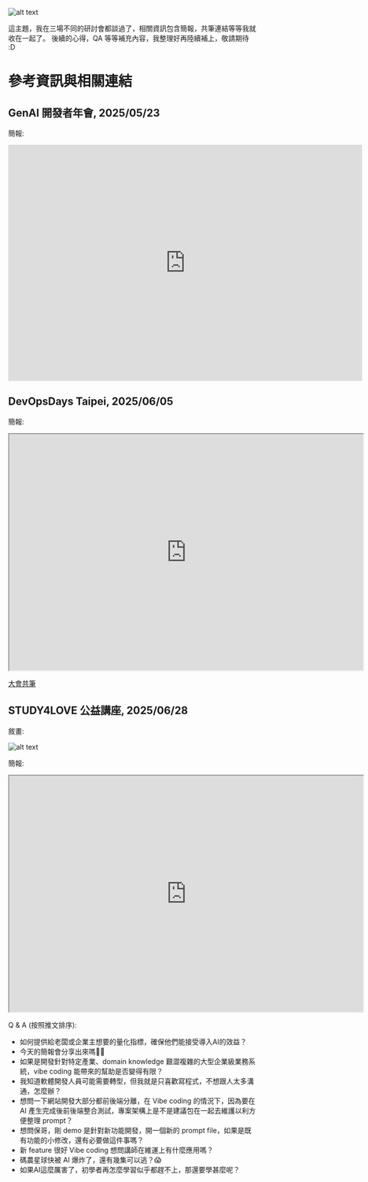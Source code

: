 ![alt text](/images/2025-06-28-from-prompt-to-product/logo.jpg)

這主題，我在三場不同的研討會都談過了，相關資訊包含簡報，共筆連結等等我就收在一起了。
後續的心得，QA 等等補充內容，我整理好再陸續補上，敬請期待 :D


<!--more-->

# 參考資訊與相關連結

## GenAI 開發者年會, 2025/05/23

簡報:
<iframe src="https://docs.google.com/presentation/d/e/2PACX-1vQxOtsS0dDV_q3smJuQP3efhwhNaK_8O6AmYdO1XNZeFRgkiTTH1_NqjVHFyyS7zxOco4hP-NmMQfzi/pubembed?start=false&loop=false&delayms=3000" frameborder="0" width="720" height="480" allowfullscreen="true" mozallowfullscreen="true" webkitallowfullscreen="true"></iframe>



## DevOpsDays Taipei, 2025/06/05

簡報:  
<iframe src="https://docs.google.com/presentation/d/e/2PACX-1vQxjwDVoiFso6bL-Tn5sDXSPDxYlBIKqCXNxiH4jvWgWR6w_L7F56ut0wtnyAg23h6yT0czExPh4hGb/pubembed?start=false&loop=false&delayms=3000" frameborder="1" width="720" height="480" allowfullscreen="true" mozallowfullscreen="true" webkitallowfullscreen="true"></iframe>

[大會共筆](https://hackmd.io/@DevOpsDay/2025/%2FSkkpnJ8zxg)

## STUDY4LOVE 公益講座, 2025/06/28

敘畫:

![alt text](/images/2025-06-28-from-prompt-to-product/logo.jpg)


簡報:

<iframe src="https://docs.google.com/presentation/d/e/2PACX-1vRf4AOPd5FpqUxQeC0aMD6548tv5J24RTwFIbNN4W8O5aLkt-EZmVh7YLugA6wBKejStwcgLzRRbSva/pubembed?start=false&loop=false&delayms=3000" frameborder="1" width="720" height="480" allowfullscreen="true" mozallowfullscreen="true" webkitallowfullscreen="true"></iframe>

Q & A (按照推文排序):
- 如何提供給老闆或企業主想要的量化指標，確保他們能接受導入AI的效益？
- 今天的簡報會分享出來嗎🙇‍♂️
- 如果是開發針對特定產業、domain knowledge 艱澀複雜的大型企業級業務系統，vibe coding 能帶來的幫助是否變得有限？
- 我知道軟體開發人員可能需要轉型，但我就是只喜歡寫程式，不想跟人太多溝通，怎麼辦？
- 想問一下網站開發大部分都前後端分離，在 Vibe coding 的情況下，因為要在 AI 產生完成後前後端整合測試，專案架構上是不是建議包在一起去維護以利方便整理 prompt？
- 想問保哥，剛 demo 是針對新功能開發，開一個新的 prompt file，如果是既有功能的小修改，還有必要做這件事嗎？
- 新 feature 很好 Vibe coding 想問講師在維運上有什麼應用嗎？
- 碼農星球快被 AI 爆炸了，還有幾集可以逃？😱
- 如果AI這麼厲害了，初學者再怎麼學習似乎都趕不上，那還要學甚麼呢？